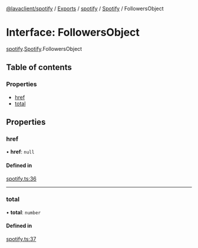 [@lavaclient/spotify](../README.md) / [Exports](../modules.md) / [spotify](../modules/spotify.md) / [Spotify](../modules/spotify.spotify-1.md) / FollowersObject

# Interface: FollowersObject

[spotify](../modules/spotify.md).[Spotify](../modules/spotify.spotify-1.md).FollowersObject

## Table of contents

### Properties

- [href](spotify.spotify-1.followersobject.md#href)
- [total](spotify.spotify-1.followersobject.md#total)

## Properties

### href

• **href**: ``null``

#### Defined in

[spotify.ts:36](https://github.com/Lavaclient/plugins/blob/9c6d497/packages/spotify/src/spotify.ts#L36)

___

### total

• **total**: `number`

#### Defined in

[spotify.ts:37](https://github.com/Lavaclient/plugins/blob/9c6d497/packages/spotify/src/spotify.ts#L37)
